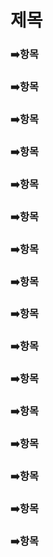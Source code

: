 # 제목



### :arrow_right:항목





### :arrow_right:항목





### :arrow_right:항목





### :arrow_right:항목




### :arrow_right:항목





### :arrow_right:항목





### :arrow_right:항목





### :arrow_right:항목





### :arrow_right:항목





### :arrow_right:항목





### :arrow_right:항목





### :arrow_right:항목





### :arrow_right:항목





### :arrow_right:항목





### :arrow_right:항목





### :arrow_right:항목
